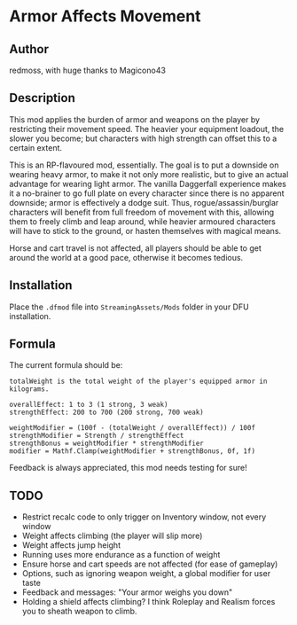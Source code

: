 # Armor Affects Movement

## Author

redmoss, with huge thanks to Magicono43

## Description

This mod applies the burden of armor and weapons on the player by restricting their movement speed. The heavier your equipment loadout, the slower you become; but characters with high strength can offset this to a certain extent.

This is an RP-flavoured mod, essentially. The goal is to put a downside on wearing heavy armor, to make it not only more realistic, but to give an actual advantage for wearing light armor. The vanilla Daggerfall experience makes it a no-brainer to go full plate on every character since there is no apparent downside; armor is effectively a dodge suit. Thus, rogue/assassin/burglar characters will benefit from full freedom of movement with this, allowing them to freely climb and leap around, while heavier armoured characters will have to stick to the ground, or hasten themselves with magical means.

Horse and cart travel is not affected, all players should be able to get around the world at a good pace, otherwise it becomes tedious.

## Installation

Place the `.dfmod` file into `StreamingAssets/Mods` folder in your DFU installation.

## Formula

The current formula should be:

```
totalWeight is the total weight of the player's equipped armor in kilograms.

overallEffect: 1 to 3 (1 strong, 3 weak)
strengthEffect: 200 to 700 (200 strong, 700 weak)

weightModifier = (100f - (totalWeight / overallEffect)) / 100f
strengthModifier = Strength / strengthEffect
strengthBonus = weightModifier * strengthModifier
modifier = Mathf.Clamp(weightModifier + strengthBonus, 0f, 1f)
```

Feedback is always appreciated, this mod needs testing for sure!

## TODO

- Restrict recalc code to only trigger on Inventory window, not every window
- Weight affects climbing (the player will slip more)
- Weight affects jump height
- Running uses more endurance as a function of weight
- Ensure horse and cart speeds are not affected (for ease of gameplay)
- Options, such as ignoring weapon weight, a global modifier for user taste
- Feedback and messages: "Your armor weighs you down"
- Holding a shield affects climbing? I think Roleplay and Realism forces you to sheath weapon to climb.
